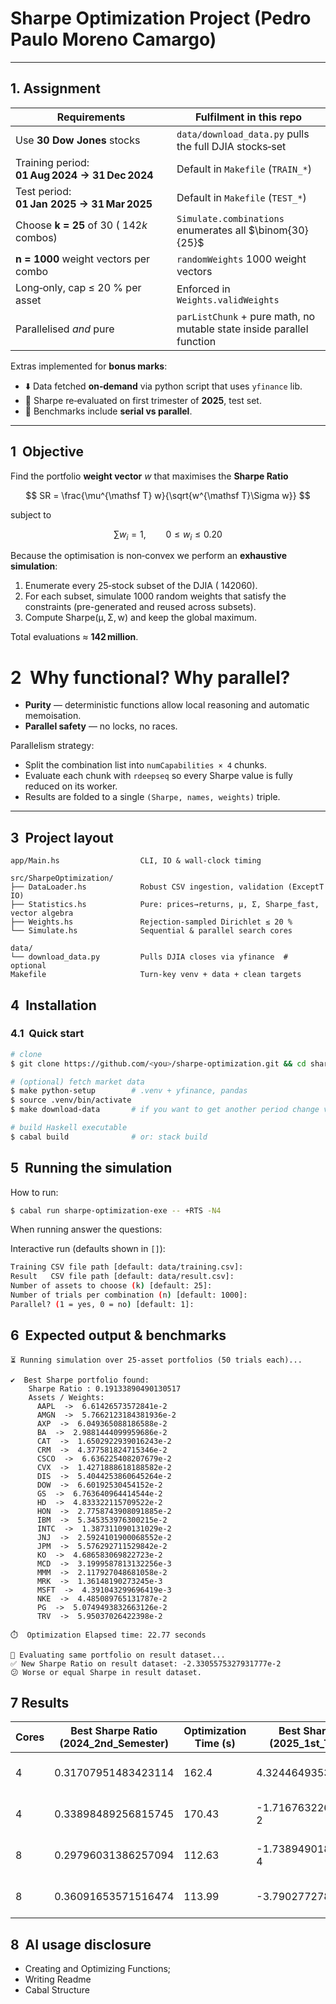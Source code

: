 # Sharpe Optimization Project (Pedro Paulo Moreno Camargo)

---

## 1. Assignment

| Requirements                                   | Fulfilment in this repo                                 |
| ---------------------------------------------- | ------------------------------------------------------- |
| Use **30 Dow Jones** stocks                    | `data/download_data.py` pulls the full DJIA stocks‑set  |
| Training period: **01 Aug 2024 → 31 Dec 2024** | Default in `Makefile` (`TRAIN_*`)                       |
| Test period: **01 Jan 2025 → 31 Mar 2025**     | Default in `Makefile` (`TEST_*`)                        |
| Choose **k = 25** of 30 ($~142 k$ combos)      | `Simulate.combinations` enumerates all $\binom{30}{25}$ |
| **n = 1000** weight vectors per combo          | `randomWeights`  1000 weight vectors          |
| Long‑only, cap ≤ 20 % per asset                | Enforced in `Weights.validWeights`                      |
| Parallelised *and* pure                        | `parListChunk` + pure math, no mutable state inside parallel function            |

Extras implemented for **bonus marks**:

* ⬇️ Data fetched **on‑demand** via python script that uses `yfinance` lib.
* 🔁 Sharpe re‑evaluated on first trimester of **2025**, test set.
* 🚦 Benchmarks include **serial vs parallel**.

---

## 1  Objective

Find the portfolio **weight vector** $w$ that maximises the **Sharpe Ratio**

$$
  SR = \frac{\mu^{\mathsf T} w}{\sqrt{w^{\mathsf T}\Sigma w}}
$$

subject to

$$
  \sum w_i = 1,\qquad 0 ≤ w_i ≤ 0.20
$$

Because the optimisation is non‑convex we perform an **exhaustive simulation**:

1. Enumerate every 25‑stock subset of the DJIA ($~142 060$).
2. For each subset, simulate 1000 random weights that satisfy the constraints (pre-generated and reused across subsets).
3. Compute Sharpe(μ, Σ, w) and keep the global maximum.

Total evaluations ≈ **142 million**.

# 2  Why functional? Why parallel?

* **Purity** — deterministic functions allow local reasoning and automatic memoisation.
* **Parallel safety** — no locks, no races.

Parallelism strategy:

* Split the combination list into `numCapabilities × 4` chunks.
* Evaluate each chunk with `rdeepseq` so every Sharpe value is fully reduced on its worker.
* Results are folded to a single `(Sharpe, names, weights)` triple.

---

## 3  Project layout

```text
app/Main.hs                  CLI, IO & wall‑clock timing

src/SharpeOptimization/
├── DataLoader.hs            Robust CSV ingestion, validation (ExceptT IO)
├── Statistics.hs            Pure: prices→returns, μ, Σ, Sharpe_fast, vector algebra
├── Weights.hs               Rejection‑sampled Dirichlet ≤ 20 %
└── Simulate.hs              Sequential & parallel search cores

data/
└── download_data.py         Pulls DJIA closes via yfinance  # optional
Makefile                     Turn‑key venv + data + clean targets
```

## 4  Installation

### 4.1  Quick start

```bash
# clone
$ git clone https://github.com/<you>/sharpe-optimization.git && cd sharpe-optimization

# (optional) fetch market data
$ make python-setup        # .venv + yfinance, pandas
$ source .venv/bin/activate
$ make download-data       # if you want to get another period change variable in Makefile

# build Haskell executable
$ cabal build              # or: stack build
```

## 5  Running the simulation

How to run:

```bash
$ cabal run sharpe-optimization-exe -- +RTS -N4
```

When running answer the questions:

Interactive run (defaults shown in `[]`):

```bash
Training CSV file path [default: data/training.csv]:
Result   CSV file path [default: data/result.csv]:
Number of assets to choose (k) [default: 25]:
Number of trials per combination (n) [default: 1000]:
Parallel? (1 = yes, 0 = no) [default: 1]:
```
## 6  Expected output & benchmarks
```
⏳ Running simulation over 25-asset portfolios (50 trials each)...

✔️  Best Sharpe portfolio found:
    Sharpe Ratio : 0.19133890490130517
    Assets / Weights:
      AAPL  ->  6.61426573572841e-2
      AMGN  ->  5.7662123184381936e-2
      AXP  ->  6.049365088186588e-2
      BA  ->  2.9881444099959686e-2
      CAT  ->  1.6502922939016243e-2
      CRM  ->  4.377581824715346e-2
      CSCO  ->  6.636225408207679e-2
      CVX  ->  1.4271888618188582e-2
      DIS  ->  5.4044253860645264e-2
      DOW  ->  6.60192530454152e-2
      GS  ->  6.763640964414544e-2
      HD  ->  4.833322115709522e-2
      HON  ->  2.7758743908091885e-2
      IBM  ->  5.345353976300215e-2
      INTC  ->  1.387311090131029e-2
      JNJ  ->  2.5924101900068552e-2
      JPM  ->  5.576292711529842e-2
      KO  ->  4.686583069822723e-2
      MCD  ->  3.1999587813132256e-3
      MMM  ->  2.117927048681058e-2
      MRK  ->  1.36148190273245e-3
      MSFT  ->  4.391043299696419e-3
      NKE  ->  4.485089765131787e-2
      PG  ->  5.0749493832663126e-2
      TRV  ->  5.95037026422398e-2

⏱️  Optimization Elapsed time: 22.77 seconds

🔁 Evaluating same portfolio on result dataset...
✅ New Sharpe Ratio on result dataset: -2.3305575327931777e-2
😕 Worse or equal Sharpe in result dataset.
```
## 7 Results

| Cores  | **Best Sharpe Ratio (2024_2nd_Semester)** | **Optimization Time (s)** | **Best Sharpe Ratio (2025_1st_Trimester)** | **Comparison**                          |
| -------------- | ----------------------- | ------------------------- | --------------------------------- | --------------------------------------- |
| 4  | 0.31707951483423114     | 162.4                     | 4.324464935386083e-3              | Worse Sharpe in Trimester |
|  4  | 0.33898489256815745     | 170.43                    | -1.7167632267105295e-2            | Worse Sharpe in Trimester|
|  8  | 0.29796031386257094     | 112.63                    | -1.7389490189320743e-4            | Worse Sharpe in Trimester|
| 8 | 0.36091653571516474     | 113.99                    | -3.790277278120213e-2            | Worse Sharpe in Trimester|


## 8  AI usage disclosure

* Creating and Optimizing Functions;
* Writing Readme
* Cabal Structure


